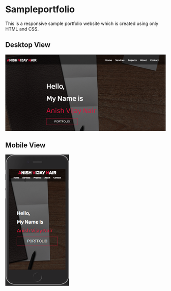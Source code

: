 # Sampleportfolio
This is a responsive sample portfolio website which is created using only HTML and CSS.

## Desktop View
<img src="img/desktop.png" width="900px">

## Mobile View
<img src="img/phone.png" width="200px">
